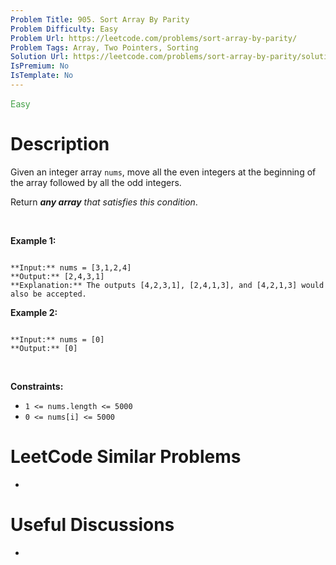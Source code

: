 ```yaml
---
Problem Title: 905. Sort Array By Parity
Problem Difficulty: Easy
Problem Url: https://leetcode.com/problems/sort-array-by-parity/
Problem Tags: Array, Two Pointers, Sorting
Solution Url: https://leetcode.com/problems/sort-array-by-parity/solution/
IsPremium: No
IsTemplate: No
---
```


<span style="color: rgb(67, 160, 71);">Easy</span>

# Description

Given an integer array `nums`, move all the even integers at the beginning of the array followed by all the odd integers.


Return ***any array** that satisfies this condition*.


 


**Example 1:**



```

**Input:** nums = [3,1,2,4]
**Output:** [2,4,3,1]
**Explanation:** The outputs [4,2,3,1], [2,4,1,3], and [4,2,1,3] would also be accepted.

```

**Example 2:**



```

**Input:** nums = [0]
**Output:** [0]

```

 


**Constraints:**


* `1 <= nums.length <= 5000`
* `0 <= nums[i] <= 5000`




# LeetCode Similar Problems

- []()

# Useful Discussions

- []()
